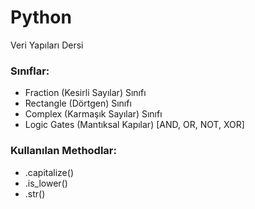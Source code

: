# Python
Veri Yapıları Dersi

<h3>Sınıflar:</h3>
<ul>
<li>Fraction (Kesirli Sayılar) Sınıfı</li>
<li>Rectangle (Dörtgen) Sınıfı</li>
<li>Complex (Karmaşık Sayılar) Sınıfı</li>
<li>Logic Gates (Mantıksal Kapılar) [AND, OR, NOT, XOR]</li>
</ul>

<h3>Kullanılan Methodlar:</h3>
<ul>
<li>.capitalize()</li>
<li>.is_lower()</li>
<li>.str()</li>
</ul>

